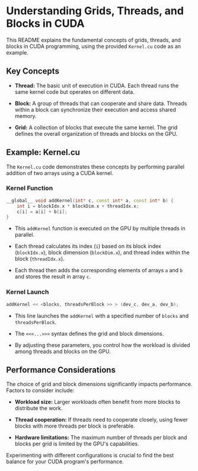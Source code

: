 # Understanding Grids, Threads, and Blocks in CUDA

This README explains the fundamental concepts of grids, threads, and blocks in CUDA programming, using the provided `Kernel.cu` code as an example.

## Key Concepts

*   **Thread:** The basic unit of execution in CUDA. Each thread runs the same kernel code but operates on different data.

*   **Block:** A group of threads that can cooperate and share data. Threads within a block can synchronize their execution and access shared memory.

*   **Grid:** A collection of blocks that execute the same kernel. The grid defines the overall organization of threads and blocks on the GPU.

## Example: Kernel.cu

The `Kernel.cu` code demonstrates these concepts by performing parallel addition of two arrays using a CUDA kernel.

### Kernel Function

```cpp
__global__ void addKernel(int* c, const int* a, const int* b) {
    int i = blockIdx.x * blockDim.x + threadIdx.x;
    c[i] = a[i] + b[i];
}
```

*   This `addKernel` function is executed on the GPU by multiple threads in parallel.

*   Each thread calculates its index (`i`) based on its block index (`blockIdx.x`), block dimension (`blockDim.x`), and thread index within the block (`threadIdx.x`).

*   Each thread then adds the corresponding elements of arrays `a` and `b` and stores the result in array `c`.

### Kernel Launch

```cpp
addKernel << <blocks, threadsPerBlock >> > (dev_c, dev_a, dev_b);
```

*   This line launches the `addKernel` with a specified number of `blocks` and `threadsPerBlock`.

*   The `<<<...>>>` syntax defines the grid and block dimensions.

*   By adjusting these parameters, you control how the workload is divided among threads and blocks on the GPU.

## Performance Considerations

The choice of grid and block dimensions significantly impacts performance. Factors to consider include:

*   **Workload size:** Larger workloads often benefit from more blocks to distribute the work.

*   **Thread cooperation:** If threads need to cooperate closely, using fewer blocks with more threads per block is preferable.

*   **Hardware limitations:** The maximum number of threads per block and blocks per grid is limited by the GPU's capabilities.

Experimenting with different configurations is crucial to find the best balance for your CUDA program's performance.